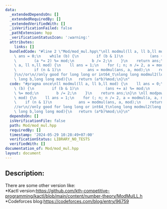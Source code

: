 ```yaml
---
data:
  _extendedDependsOn: []
  _extendedRequiredBy: []
  _extendedVerifiedWith: []
  _isVerificationFailed: false
  _pathExtension: hpp
  _verificationStatusIcon: ':warning:'
  attributes:
    links: []
  bundledCode: "#line 2 \"Mod/mod_mul.hpp\"\nll modmul(ll a, ll b,ll mod) {\n    ll\
    \ ans = 0;\n    while (b) {\n        if (b & 1)\n            (ans += a) %= mod;\n\
    \        (a *= 2) %= mod;\n        b /= 2;\n    }\n    return ans;\n}\n \nll modpow(ll\
    \ a, ll n,ll mod) {\n    ll ans = 1;\n    for (; n; n /= 2, a = modmul(a, a, mod))\n\
    \        if (n & 1)\n            ans = modmul(ans, a, mod);\n    return ans;\n\
    }\n//or\n//only good for long long or int64_t\nlong long modmul2(long long a,long\
    \ long b,long long mod){\n   return (a*b)%mod;\n}\n"
  code: "#pragma once\nll modmul(ll a, ll b,ll mod) {\n    ll ans = 0;\n    while\
    \ (b) {\n        if (b & 1)\n            (ans += a) %= mod;\n        (a *= 2)\
    \ %= mod;\n        b /= 2;\n    }\n    return ans;\n}\n \nll modpow(ll a, ll n,ll\
    \ mod) {\n    ll ans = 1;\n    for (; n; n /= 2, a = modmul(a, a, mod))\n    \
    \    if (n & 1)\n            ans = modmul(ans, a, mod);\n    return ans;\n}\n\
    //or\n//only good for long long or int64_t\nlong long modmul2(long long a,long\
    \ long b,long long mod){\n   return (a*b)%mod;\n}\n"
  dependsOn: []
  isVerificationFile: false
  path: Mod/mod_mul.hpp
  requiredBy: []
  timestamp: '2024-05-29 10:28:49+07:00'
  verificationStatus: LIBRARY_NO_TESTS
  verifiedWith: []
documentation_of: Mod/mod_mul.hpp
layout: document
---
```


## Description:
There are some other version like:<br>
*Kactl version:https://github.com/kth-competitive-programming/kactl/blob/main/content/number-theory/ModMulLL.h<br>
*Codeforces blog:https://codeforces.com/blog/entry/96759

